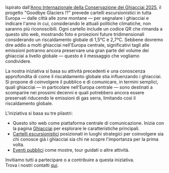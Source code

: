 Ispirato dall'[Anno Internazionale della Conservazione dei Ghiacciai 2025](https://www.un-glaciers.org/fr), il progetto "Goodbye Glaciers !?" prevede cartelli escursionistici in tutta Europa — dalle città alle zone montane — per segnalare i ghiacciai e indicare l'anno in cui, considerando le attuali politiche climatiche, non saranno più riconoscibili. Ogni cartello include un codice QR che rimanda a questo sito web, mostrando foto e proiezioni future tridimensionali considerando un riscaldamento globale di 1,5°C e 2,7°C. Sebbene dovremo dire addio a molti ghiacciai nell'Europa centrale, significativi tagli alle emissioni potranno ancora preservare una gran parte del volume dei ghiacciai a livello globale — questo è il messaggio che vogliamo condividere.

La nostra iniziativa si basa su attività precedenti e una conoscenza approfondita di come il riscaldamento globale stia influenzando i ghiacciai. Si propone di coinvolgere il pubblico e di comunicare, in termini semplici, quali ghiacciai — in particolare nell'Europa centrale — sono destinati a scomparire nei prossimi decenni e quali potrebbero ancora essere preservati riducendo le emissioni di gas serra, limitando così il riscaldamento globale.

L'iniziativa si basa su tre pilastri:  
- Questo sito web come piattaforma centrale di comunicazione. Inizia con la pagina <a href="{{ site.baseurl }}/glaciers/">Ghiacciai</a> per esplorare le caratteristiche principali.  
- <a href="{{ site.baseurl }}/signposts/">Cartelli escursionistici</a> posizionati in luoghi strategici per coinvolgere sia chi conosce già i ghiacciai sia chi ne scopre l'importanza per la prima volta. 
- <a href="{{ site.baseurl }}/events/">Eventi pubblici</a> come mostre, tour guidati o altre attività.

Invitiamo tutti a partecipare o a contribuire a questa iniziativa.  
Trova i nostri contatti <a href="{{ site.baseurl }}/about/">qui</a>.


